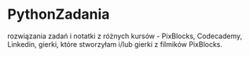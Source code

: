 # PythonZadania
rozwiązania zadań i notatki z różnych kursów - PixBlocks, Codecademy, Linkedin,
gierki, które stworzyłam i/lub gierki z filmików PixBlocks.
